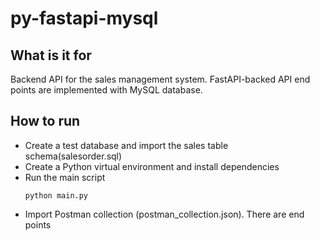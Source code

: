 # py-fastapi-mysql

## What is it for

Backend API for the sales management system.
FastAPI-backed API end points are implemented with MySQL database.

## How to run

- Create a test database and import the sales table schema(salesorder.sql)
- Create a Python virtual environment and install dependencies
- Run the main script
  ```
  python main.py
  ```
- Import Postman collection (postman_collection.json). There are end points
